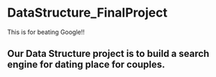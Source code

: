 # DataStructure_FinalProject
This is for beating Google!!
## Our Data Structure project is to build a search engine for dating place for couples.
